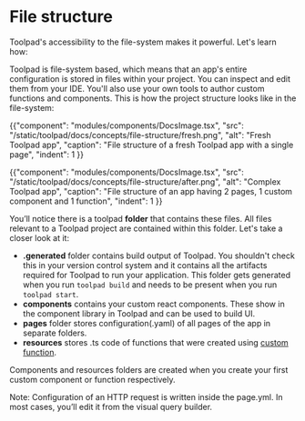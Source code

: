 # File structure

<p class="description">Toolpad's accessibility to the file-system makes it powerful. Let's learn how: </p>

Toolpad is file-system based, which means that an app's entire configuration is stored in files within your project. You can inspect and edit them from your IDE. You'll also use your own tools to author custom functions and components. This is how the project structure looks like in the file-system:

{{"component": "modules/components/DocsImage.tsx", "src": "/static/toolpad/docs/concepts/file-structure/fresh.png", "alt": "Fresh Toolpad app", "caption": "File structure of a fresh Toolpad app with a single page", "indent": 1 }}

{{"component": "modules/components/DocsImage.tsx", "src": "/static/toolpad/docs/concepts/file-structure/after.png", "alt": "Complex Toolpad app", "caption": "File structure of an app having 2 pages, 1 custom component and 1 function", "indent": 1 }}

You’ll notice there is a toolpad **folder** that contains these files. All files relevant to a Toolpad project are contained within this folder. Let's take a closer look at it:

- **.generated** folder contains build output of Toolpad. You shouldn't check this in your version control system and it contains all the artifacts required for Toolpad to run your application. This folder gets generated when you run `toolpad build` and needs to be present when you run `toolpad start`.
- **components** contains your custom react components. These show in the component library in Toolpad and can be used to build UI.
- **pages** folder stores configuration(.yaml) of all pages of the app in separate folders.
- **resources** stores .ts code of functions that were created using [custom function](/toolpad/concepts/custom-functions/).

Components and resources folders are created when you create your first custom component or function respectively.

Note: Configuration of an HTTP request is written inside the page.yml. In most cases, you’ll edit it from the visual query builder.
